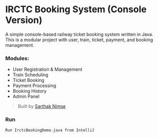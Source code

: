 # IRCTC Booking System (Console Version)

A simple console-based railway ticket booking system written in Java.  
This is a modular project with user, train, ticket, payment, and booking management.

### Modules:
- User Registration & Management
- Train Scheduling
- Ticket Booking
- Payment Processing
- Booking History
- Admin Panel

> Built by [Sarthak Nimse](https://github.com/SarthakNimse)

### Run
```bash
Run IrctcBookingDemo.java from IntelliJ
